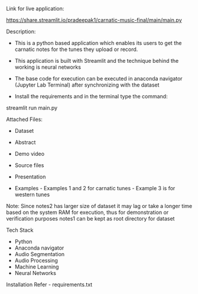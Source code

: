 
Link for live application:

https://share.streamlit.io/pradeepak1/carnatic-music-final/main/main.py

Description:

- This is a python based application which enables its users to get the carnatic notes for the tunes they upload or record.
- This application is built with Streamlit and the technique behind the working is neural networks 

- The base code for execution can be executed in anaconda navigator (Jupyter Lab Terminal) after synchronizing with the dataset 
- Install the requirements and in the terminal type the command:

streamlit run main.py

Attached Files: 

- Dataset 

- Abstract

- Demo video 

- Source files

- Presentation

- Examples
      - Examples 1 and 2 for carnatic tunes
      - Example 3 is for western tunes

Note: Since notes2 has larger size of dataset it may lag or take a longer time based on the system RAM for execution, thus for demonstration or verification purposes notes1 can be kept as root directory for dataset

Tech Stack

- Python 
- Anaconda navigator 
- Audio Segmentation
- Audio Processing
- Machine Learning
- Neural Networks

Installation 
Refer - requirements.txt
